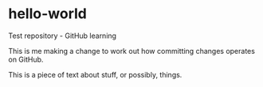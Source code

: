 # hello-world
Test repository - GitHub learning

This is me making a change to work out how committing changes operates on GitHub.

This is a piece of text about stuff, or possibly, things.
